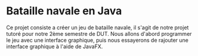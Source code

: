 # Bataille navale en Java

Ce projet consiste a créer un jeu de bataille navale, il s'agit de notre projet tutoré pour notre 2ème semestre de DUT.
Nous allons d'abord programmer le jeu avec une interface graphique, puis nous essayerons de rajouter une interface graphique à l'aide de JavaFX.
